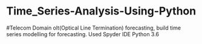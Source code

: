 # Time_Series-Analysis-Using-Python
#Telecom Domain
olt(Optical Line Termination) forecasting, build time series modelling for forecasting.
Used  Spyder IDE
Python 3.6
